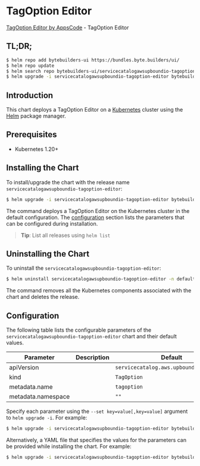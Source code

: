 # TagOption Editor

[TagOption Editor by AppsCode](https://byte.builders) - TagOption Editor

## TL;DR;

```bash
$ helm repo add bytebuilders-ui https://bundles.byte.builders/ui/
$ helm repo update
$ helm search repo bytebuilders-ui/servicecatalogawsupboundio-tagoption-editor --version=v0.4.18
$ helm upgrade -i servicecatalogawsupboundio-tagoption-editor bytebuilders-ui/servicecatalogawsupboundio-tagoption-editor -n default --create-namespace --version=v0.4.18
```

## Introduction

This chart deploys a TagOption Editor on a [Kubernetes](http://kubernetes.io) cluster using the [Helm](https://helm.sh) package manager.

## Prerequisites

- Kubernetes 1.20+

## Installing the Chart

To install/upgrade the chart with the release name `servicecatalogawsupboundio-tagoption-editor`:

```bash
$ helm upgrade -i servicecatalogawsupboundio-tagoption-editor bytebuilders-ui/servicecatalogawsupboundio-tagoption-editor -n default --create-namespace --version=v0.4.18
```

The command deploys a TagOption Editor on the Kubernetes cluster in the default configuration. The [configuration](#configuration) section lists the parameters that can be configured during installation.

> **Tip**: List all releases using `helm list`

## Uninstalling the Chart

To uninstall the `servicecatalogawsupboundio-tagoption-editor`:

```bash
$ helm uninstall servicecatalogawsupboundio-tagoption-editor -n default
```

The command removes all the Kubernetes components associated with the chart and deletes the release.

## Configuration

The following table lists the configurable parameters of the `servicecatalogawsupboundio-tagoption-editor` chart and their default values.

|     Parameter      | Description |                      Default                       |
|--------------------|-------------|----------------------------------------------------|
| apiVersion         |             | <code>servicecatalog.aws.upbound.io/v1beta1</code> |
| kind               |             | <code>TagOption</code>                             |
| metadata.name      |             | <code>tagoption</code>                             |
| metadata.namespace |             | <code>""</code>                                    |


Specify each parameter using the `--set key=value[,key=value]` argument to `helm upgrade -i`. For example:

```bash
$ helm upgrade -i servicecatalogawsupboundio-tagoption-editor bytebuilders-ui/servicecatalogawsupboundio-tagoption-editor -n default --create-namespace --version=v0.4.18 --set apiVersion=servicecatalog.aws.upbound.io/v1beta1
```

Alternatively, a YAML file that specifies the values for the parameters can be provided while
installing the chart. For example:

```bash
$ helm upgrade -i servicecatalogawsupboundio-tagoption-editor bytebuilders-ui/servicecatalogawsupboundio-tagoption-editor -n default --create-namespace --version=v0.4.18 --values values.yaml
```
